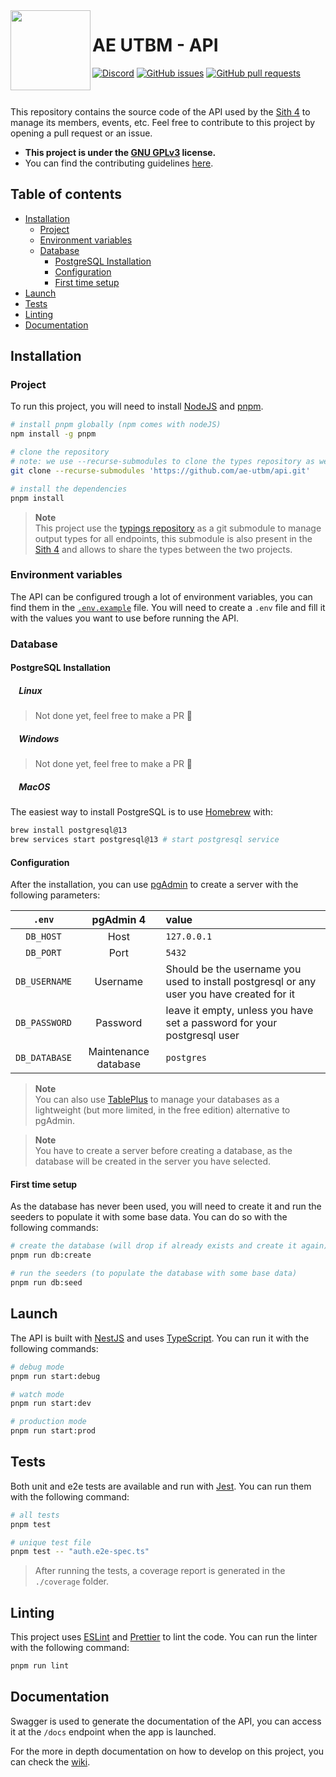 <img align="left" src="https://github.com/ae-utbm/api/assets/49886317/aa7a4e72-e6e4-4a70-bf70-3bb209553214" height="128">

# AE UTBM - API

[![Discord](https://img.shields.io/badge/Discord-%235865F2.svg?style=for-the-badge&logo=discord&logoColor=white)](https://discord.gg/XK9WfPsUFm)
[![GitHub issues](https://img.shields.io/github/issues/ae-utbm/api?style=for-the-badge)](https://GitHub.com/ae-utbm/api/issues)
[![GitHub pull requests](https://img.shields.io/github/issues-pr/ae-utbm/api?style=for-the-badge)](https://GitHub.com/ae-utbm/api/issues)

<br/>

This repository contains the source code of the API used by the [Sith 4](https://github.com/ae-utbm/sith4/) to manage its members, events, etc. Feel free to contribute to this project by opening a pull request or an issue.

- **This project is under the [GNU GPLv3](./LICENSE) license.**
- You can find the contributing guidelines [here](./.github/CONTRIBUTING.md).

## Table of contents

- [Installation](#installation)
  - [Project](#project)
  - [Environment variables](#environment-variables)
  - [Database](#database)
    - [PostgreSQL Installation](#postgresql-installation)
    - [Configuration](#configuration)
    - [First time setup](#first-time-setup)
- [Launch](#launch)
- [Tests](#tests)
- [Linting](#linting)
- [Documentation](#documentation)

## Installation

### Project

To run this project, you will need to install [NodeJS](https://nodejs.org/en/) and [pnpm](https://pnpm.io/).

```bash
# install pnpm globally (npm comes with nodeJS)
npm install -g pnpm
```

```bash
# clone the repository
# note: we use --recurse-submodules to clone the types repository as well
git clone --recurse-submodules 'https://github.com/ae-utbm/api.git'

# install the dependencies
pnpm install
```

> **Note**  
> This project use the [typings repository](https://github.com/ae-utbm/typings) as a git submodule to manage output types for all endpoints, this submodule is also present in the [Sith 4](https://github.com/ae-utbm/sith4) and allows to share the types between the two projects.

### Environment variables

The API can be configured trough a lot of environment variables, you can find them in the [`.env.example`](./.env.example) file. You will need to create a `.env` file and fill it with the values you want to use before running the API.

### Database

#### PostgreSQL Installation

<h5><img src="https://upload.wikimedia.org/wikipedia/commons/a/af/Tux.png" width=10> Linux<br></h5>

> Not done yet, feel free to make a PR 🎉

<h5><img src="https://upload.wikimedia.org/wikipedia/commons/4/44/Microsoft_logo.svg" width=10> Windows<br></h5>

> Not done yet, feel free to make a PR 🎉

<h5><img src="https://upload.wikimedia.org/wikipedia/commons/8/84/Apple_Computer_Logo_rainbow.svg" width=10> MacOS</h5>

The easiest way to install PostgreSQL is to use [Homebrew](https://brew.sh/) with:

```bash
brew install postgresql@13
brew services start postgresql@13 # start postgresql service
```

#### Configuration

After the installation, you can use [pgAdmin](https://www.pgadmin.org/) to create a server with the following parameters:

|    `.env`     |      pgAdmin 4       | value                                                                                     |
| :-----------: | :------------------: | :---------------------------------------------------------------------------------------- |
|   `DB_HOST`   |         Host         | `127.0.0.1`                                                                               |
|   `DB_PORT`   |         Port         | `5432`                                                                                    |
| `DB_USERNAME` |       Username       | Should be the username you used to install postgresql or any user you have created for it |
| `DB_PASSWORD` |       Password       | leave it empty, unless you have set a password for your postgresql user                   |
| `DB_DATABASE` | Maintenance database | `postgres`                                                                                |

> **Note**  
> You can also use [TablePlus](https://tableplus.com/) to manage your databases as a lightweight (but more limited, in the free edition) alternative to pgAdmin.

> **Note**  
> You have to create a server before creating a database, as the database will be created in the server you have selected.

#### First time setup

As the database has never been used, you will need to create it and run the seeders to populate it with some base data. You can do so with the following commands:

```bash
# create the database (will drop if already exists and create it again)
pnpm run db:create

# run the seeders (to populate the database with some base data)
pnpm run db:seed
```

## Launch

The API is built with [NestJS](https://nestjs.com/) and uses [TypeScript](https://www.typescriptlang.org/). You can run it with the following commands:

```bash
# debug mode
pnpm run start:debug

# watch mode
pnpm run start:dev

# production mode
pnpm run start:prod
```

## Tests

Both unit and e2e tests are available and run with [Jest](https://jestjs.io/). You can run them with the following command:

```bash
# all tests
pnpm test

# unique test file
pnpm test -- "auth.e2e-spec.ts"
```

> After running the tests, a coverage report is generated in the `./coverage` folder.

## Linting

This project uses [ESLint](https://eslint.org/) and [Prettier](https://prettier.io/) to lint the code. You can run the linter with the following command:

```bash
pnpm run lint
```

## Documentation

Swagger is used to generate the documentation of the API, you can access it at the `/docs` endpoint when the app is launched.

For the more in depth documentation on how to develop on this project, you can check the [wiki](https://github.com/ae-utbm/api/wiki).
